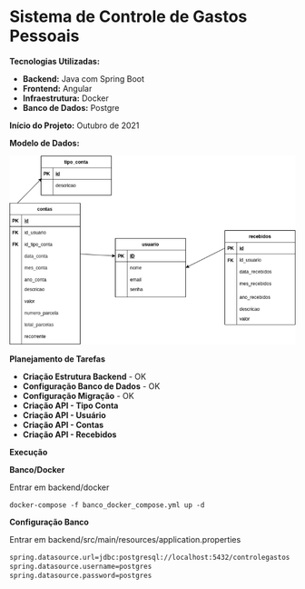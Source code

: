 
# Sistema de Controle de Gastos Pessoais

**Tecnologias Utilizadas:**

 - **Backend:** Java com Spring Boot
 - **Frontend:** Angular
- **Infraestrutura:** Docker
 -  **Banco de Dados:** Postgre

**Início do Projeto:** Outubro de 2021

**Modelo de Dados:**

![Modelo de dados](https://github.com/filipemot/sistema_controle_gastos_mensais/blob/main/database/database.png)

**Planejamento de Tarefas**

- **Criação Estrutura Backend** - OK
- **Configuração Banco de Dados** - OK
- **Configuração Migração** - OK
- **Criação API - Tipo Conta**
- **Criação API - Usuário**
- **Criação API - Contas**
- **Criação API - Recebidos**

**Execução**

**Banco/Docker**

Entrar em backend/docker

    docker-compose -f banco_docker_compose.yml up -d

**Configuração Banco**

Entrar em backend/src/main/resources/application.properties

    spring.datasource.url=jdbc:postgresql://localhost:5432/controlegastos
    spring.datasource.username=postgres
    spring.datasource.password=postgres

